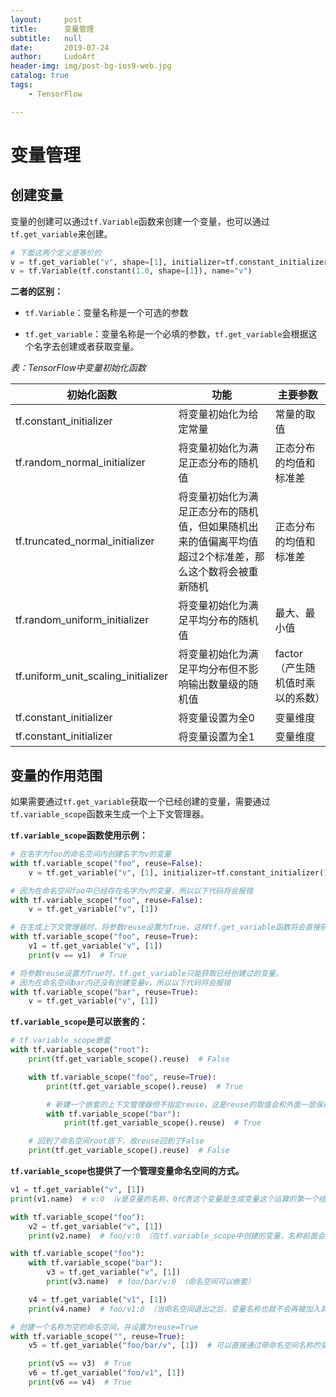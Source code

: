 ```yaml
---
layout:     post
title:      变量管理
subtitle:   null
date:       2019-07-24
author:     LudoArt
header-img: img/post-bg-ios9-web.jpg
catalog: true
tags:
    - TensorFlow

---
```


# 变量管理

## 创建变量

变量的创建可以通过`tf.Variable`函数来创建一个变量，也可以通过`tf.get_variable`来创建。

```python
# 下面这两个定义是等价的
v = tf.get_variable("v", shape=[1], initializer=tf.constant_initializer(1.0))
v = tf.Variable(tf.constant(1.0, shape=[1]), name="v")
```

**二者的区别：**

- `tf.Variable`：变量名称是一个可选的参数

- `tf.get_variable`：变量名称是一个必填的参数，`tf.get_variable`会根据这个名字去创建或者获取变量。


*表：TensorFlow中变量初始化函数*

| 初始化函数 | 功能 | 主要参数 |
|--|--|--|
| tf.constant_initializer | 将变量初始化为给定常量 | 常量的取值 |
| tf.random_normal_initializer | 将变量初始化为满足正态分布的随机值 | 正态分布的均值和标准差 |
| tf.truncated_normal_initializer | 将变量初始化为满足正态分布的随机值，但如果随机出来的值偏离平均值超过2个标准差，那么这个数将会被重新随机 | 正态分布的均值和标准差 |
| tf.random_uniform_initializer | 将变量初始化为满足平均分布的随机值 | 最大、最小值 |
| tf.uniform_unit_scaling_initializer | 将变量初始化为满足平均分布但不影响输出数量级的随机值 | factor（产生随机值时乘以的系数） |
| tf.constant_initializer | 将变量设置为全0 | 变量维度 |
| tf.constant_initializer | 将变量设置为全1 | 变量维度 |

## 变量的作用范围

如果需要通过`tf.get_variable`获取一个已经创建的变量，需要通过`tf.variable_scope`函数来生成一个上下文管理器。

**`tf.variable_scope`函数使用示例：**

```python
# 在名字为foo的命名空间内创建名字为v的变量
with tf.variable_scope("foo", reuse=False):
    v = tf.get_variable("v", [1], initializer=tf.constant_initializer(1.0))

# 因为在命名空间foo中已经存在名字为v的变量，所以以下代码将会报错
with tf.variable_scope("foo", reuse=False):
    v = tf.get_variable("v", [1])

# 在生成上下文管理器时，将参数reuse设置为True。这样tf.get_variable函数将会直接获取已经声明的变量
with tf.variable_scope("foo", reuse=True):
    v1 = tf.get_variable("v", [1])
    print(v == v1)  # True

# 将参数reuse设置为True时，tf.get_variable只能获取已经创建过的变量。
# 因为在命名空间bar内还没有创建变量v，所以以下代码将会报错
with tf.variable_scope("bar", reuse=True):
    v = tf.get_variable("v", [1])
```

**`tf.variable_scope`是可以嵌套的：**

```python
# tf.variable_scope嵌套
with tf.variable_scope("root"):
    print(tf.get_variable_scope().reuse)  # False

    with tf.variable_scope("foo", reuse=True):
        print(tf.get_variable_scope().reuse)  # True

        # 新建一个嵌套的上下文管理器但不指定reuse，这是reuse的取值会和外面一层保持一致
        with tf.variable_scope("bar"):
            print(tf.get_variable_scope().reuse)  # True

    # 回到了命名空间root底下，故reuse回到了False
    print(tf.get_variable_scope().reuse)  # False
```

**`tf.variable_scope`也提供了一个管理变量命名空间的方式。**

```python
v1 = tf.get_variable("v", [1])
print(v1.name)  # v:0 （v是变量的名称，0代表这个变量是生成变量这个运算的第一个结果）

with tf.variable_scope("foo"):
    v2 = tf.get_variable("v", [1])
    print(v2.name)  # foo/v:0 （在tf.variable_scope中创建的变量，名称前面会加入命名空间的名称）

with tf.variable_scope("foo"):
    with tf.variable_scope("bar"):
        v3 = tf.get_variable("v", [1])
        print(v3.name)  # foo/bar/v:0 （命名空间可以嵌套）

    v4 = tf.get_variable("v1", [1])
    print(v4.name)  # foo/v1:0 （当命名空间退出之后，变量名称也就不会再被加入其前缀了）

# 创建一个名称为空的命名空间，并设置为reuse=True
with tf.variable_scope("", reuse=True):
    v5 = tf.get_variable("foo/bar/v", [1])  # 可以直接通过带命名空间名称的变量名来获取其他命名空间下的变量

    print(v5 == v3)  # True
    v6 = tf.get_variable("foo/v1", [1])
    print(v6 == v4)  # True
```

